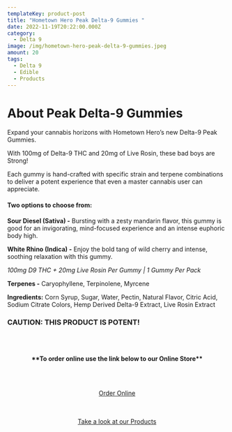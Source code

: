```yaml
---
templateKey: product-post
title: "Hometown Hero Peak Delta-9 Gummies "
date: 2022-11-19T20:22:00.000Z
category:
  - Delta 9
image: /img/hometown-hero-peak-delta-9-gummies.jpeg
amount: 20
tags:
  - Delta 9
  - Edible
  - Products
---
```

# **About Peak Delta-9 Gummies**

Expand your cannabis horizons with Hometown Hero’s new Delta-9 Peak Gummies.

With 100mg of Delta-9 THC and 20mg of Live Rosin, these bad boys are Strong!

Each gummy is hand-crafted with specific strain and terpene combinations to deliver a potent experience that even a master cannabis user can appreciate.

#### **Two options to choose from:**

**Sour Diesel (Sativa) -** Bursting with a zesty mandarin flavor, this gummy is good for an invigorating, mind-focused experience and an intense euphoric body high.

**White Rhino (Indica) -** Enjoy the bold tang of wild cherry and intense, soothing relaxation with this gummy.

*100mg D9 THC + 20mg Live Rosin Per Gummy | 1 Gummy Per Pack*

**Terpenes -** Caryophyllene, Terpinolene, Myrcene

**Ingredients:** Corn Syrup, Sugar, Water, Pectin, Natural Flavor, Citric Acid, Sodium Citrate Colors, Hemp Derived Delta-9 Extract, Live Rosin Extract

### **CAUTION: THIS PRODUCT IS POTENT!**

<br><br>

<Center>

**\*\*To order online use the link below to our Online Store\*\***

<br><br>

<Center><a class="link-view-more-products" target="_blank" href="https://capitalcbd.shop/shop-online/">Order Online</a></

<br><br><br>

<Center><a class="link-view-more-products" target="_blank" href="https://capitalamericanshaman.com/products">Take a look at our Products</a></Center>

<br><br>